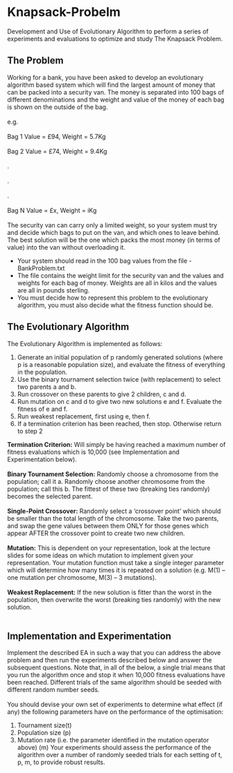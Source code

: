 # Knapsack-Probelm
Development and Use of Evolutionary Algorithm to perform a series of experiments and evaluations to optimize and study The Knapsack Problem.

## The Problem
Working for a bank, you have been asked to develop an evolutionary algorithm based system which 
will find the largest amount of money that can be packed into a security van. The money is separated 
into 100 bags of different denominations and the weight and value of the money of each bag is shown 
on the outside of the bag.<br> </br>
e.g. <br> </br>
Bag 1 Value = £94, Weight = 5.7Kg <br> </br>
Bag 2 Value = £74, Weight = 9.4Kg <br> </br>
. <br> </br>
. <br> </br>
. <br> </br>
Bag N Value = £x, Weight = iKg <br> </br>
The security van can carry only a limited weight, so your system must try and decide which bags to put 
on the van, and which ones to leave behind. The best solution will be the one which packs the most 
money (in terms of value) into the van without overloading it.

  - Your system should read in the 100 bag values from the file - BankProblem.txt
  - The file contains the weight limit for the security van and the values and weights for each 
    bag of money. Weights are all in kilos and the values are all in pounds sterling.
  - You must decide how to represent this problem to the evolutionary algorithm, you must 
    also decide what the fitness function should be.

## The Evolutionary Algorithm
The Evolutionary Algorithm is implemented as follows:
1. Generate an initial population of p randomly generated solutions (where p is a reasonable 
population size), and evaluate the fitness of everything in the population. 
2. Use the binary tournament selection twice (with replacement) to select two parents a and b. 
3. Run crossover on these parents to give 2 children, c and d.
4. Run mutation on c and d to give two new solutions e and f. Evaluate the fitness of e and f. 
5. Run weakest replacement, first using e, then f. 
6. If a termination criterion has been reached, then stop. Otherwise return to step 2

**Termination Criterion:** Will simply be having reached a maximum number of fitness evaluations which 
is 10,000 (see Implementation and Experimentation below). <br> </br>
**Binary Tournament Selection:** Randomly choose a chromosome from the population; call it a. 
Randomly choose another chromosome from the population; call this b. The fittest of these two 
(breaking ties randomly) becomes the selected parent. <br> </br>
**Single-Point Crossover:** Randomly select a ‘crossover point’ which should be smaller than the total 
length of the chromosome. Take the two parents, and swap the gene values between them ONLY for 
those genes which appear AFTER the crossover point to create two new children. <br> </br>
**Mutation:** This is dependent on your representation, look at the lecture slides for some ideas on 
which mutation to implement given your representation. Your mutation function must take a single 
integer parameter which will determine how many times it is repeated on a solution (e.g. M(1) –
one mutation per chromosome, M(3) – 3 mutations). <br> </br>
**Weakest Replacement:** If the new solution is fitter than the worst in the population, then overwrite 
the worst (breaking ties randomly) with the new solution. <br> </br>

## Implementation and Experimentation
Implement the described EA in such a way that you can address the above problem and then run the 
experiments described below and answer the subsequent questions. Note that, in all of the below, a 
single trial means that you run the algorithm once and stop it when 10,000 fitness evaluations have 
been reached. Different trials of the same algorithm should be seeded with different random 
number seeds.<br> </br> 
You should devise your own set of experiments to determine what effect (if any) the following 
parameters have on the performance of the optimisation:
1. Tournament size(t)
2. Population size (p)
3. Mutation rate (i.e. the parameter identified in the mutation operator above) (m)
Your experiments should assess the performance of the algorithm over a number of randomly seeded 
trials for each setting of t, p, m, to provide robust results.
